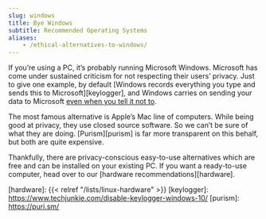 ```yaml
---
slug: windows
title: Bye Windows
subtitle: Recommended Operating Systems
aliases:
    - /ethical-alternatives-to-windows/
---
```


If you’re using a PC, it’s probably running Microsoft Windows. Microsoft has come under sustained criticism for not respecting their users’ privacy. Just to give one example, by default [Windows records everything you type and sends this to Microsoft][keylogger], and Windows carries on sending your data to Microsoft [even when you tell it not to][chatterbox].

The most famous alternative is Apple’s Mac line of computers. While being good at privacy, they use closed source software. So we can’t be sure of what they are doing. [Purism][purism] is far more transparent on this behalf, but both are quite expensive.

Thankfully, there are privacy-conscious easy-to-use alternatives which are free and can be installed on your existing PC. If you want a ready-to-use computer, head over to our [hardware recommendations][hardware].

[chatterbox]: https://arstechnica.com/information-technology/2015/08/even-when-told-not-to-windows-10-just-cant-stop-talking-to-microsoft/
[hardware]: {{< relref "/lists/linux-hardware" >}}
[keylogger]: https://www.techjunkie.com/disable-keylogger-windows-10/
[purism]: https://puri.sm/